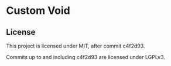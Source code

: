 # Custom Void

## License

This project is licensed under MIT, after commit c4f2d93.

Commits up to and including c4f2d93 are licensed under LGPLv3.
